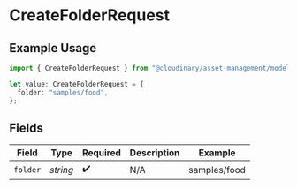 # CreateFolderRequest

## Example Usage

```typescript
import { CreateFolderRequest } from "@cloudinary/asset-management/models/operations";

let value: CreateFolderRequest = {
  folder: "samples/food",
};
```

## Fields

| Field              | Type               | Required           | Description        | Example            |
| ------------------ | ------------------ | ------------------ | ------------------ | ------------------ |
| `folder`           | *string*           | :heavy_check_mark: | N/A                | samples/food       |